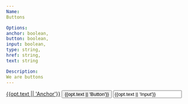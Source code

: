 ```yaml
---
Name:
Buttons

Options:
anchor: boolean,
button: boolean,
input: boolean,
type: string,
href: string,
text: string

Description:
We are buttons
---
```

<a ng-if="opt.anchor" href="{{opt.href || 'javascript:;'}}" class="btn btn-default">{{opt.text || 'Anchor'}}</a>
<button ng-if="opt.button" class="btn btn-default" type="{{opt.type}}">{{opt.text || 'Button'}}</button>
<input ng-if="opt.input" type="{{opt.type || 'button'}}" class="btn btn-default" value="{{opt.text || 'Input'}}" />
